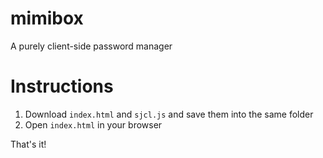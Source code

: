 # mimibox
A purely client-side password manager

# Instructions

1. Download `index.html` and `sjcl.js` and save them into the same folder
1. Open `index.html` in your browser

That's it!
